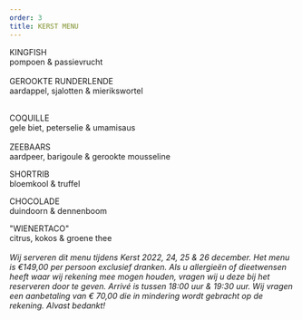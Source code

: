 ```yaml
---
order: 3
title: KERST MENU
---
```

KINGFISH\
pompoen & passievrucht\
\
GEROOKTE RUNDERLENDE\
aardappel, sjalotten & mierikswortel

\
COQUILLE\
gele biet, peterselie & umamisaus\
\
ZEEBAARS\
aardpeer, barigoule & gerookte mousseline

SHORTRIB\
bloemkool & truffel

CHOCOLADE\
d﻿uindoorn & dennenboom

"WIENERTACO"\
citrus, kokos & groene thee\
\
*Wij serveren dit menu tijdens Kerst 2022, 24, 25 & 26 december. Het menu is €149,00 per persoon exclusief dranken. Als u allergieën of dieetwensen heeft waar wij rekening mee mogen houden, vragen wij u deze bij het reserveren door te geven. Arrivé is tussen 18:00 uur & 19:30 uur. Wij vragen een aanbetaling van € 70,00 die in mindering wordt gebracht op de rekening. Alvast bedankt!*